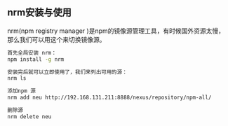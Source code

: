 ## nrm安装与使用
nrm(npm registry manager )是npm的镜像源管理工具，有时候国外资源太慢，那么我们可以用这个来切换镜像源。
```bash
首先全局安装 nrm：
npm install -g nrm

安装完后就可以立即使用了，我们来列出可用的源：
nrm ls

添加npm 源
nrm add neu http://192.168.131.211:8888/nexus/repository/npm-all/

删除源
nrm delete neu
```